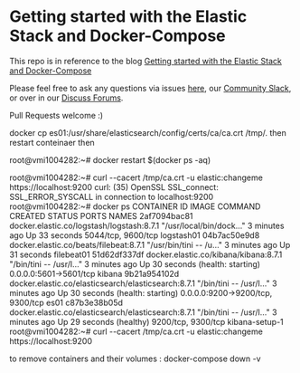 # Getting started with the Elastic Stack and Docker-Compose

This repo is in reference to the blog [Getting started with the Elastic Stack and Docker-Compose](https://www.elastic.co/blog/getting-started-with-the-elastic-stack-and-docker-compose)

Please feel free to ask any questions via issues [here](https://github.com/elkninja/elastic-stack-docker-part-one/issues), our [Community Slack](https://ela.st/slack), or over in our [Discuss Forums](https://discuss.elastic.co/).

Pull Requests welcome :)

 docker cp es01:/usr/share/elasticsearch/config/certs/ca/ca.crt /tmp/.
 then restart conteinaer
 then


root@vmi1004282:~# docker restart $(docker ps -aq)

root@vmi1004282:~# curl --cacert /tmp/ca.crt -u elastic:changeme https://localhost:9200
curl: (35) OpenSSL SSL_connect: SSL_ERROR_SYSCALL in connection to localhost:9200 
root@vmi1004282:~# docker ps 
CONTAINER ID   IMAGE                                                 COMMAND                  CREATED         STATUS                             PORTS                              NAMES
2af7094bac81   docker.elastic.co/logstash/logstash:8.7.1             "/usr/local/bin/dock…"   3 minutes ago   Up 33 seconds                      5044/tcp, 9600/tcp                 logstash01
04b7ac50e9d8   docker.elastic.co/beats/filebeat:8.7.1                "/usr/bin/tini -- /u…"   3 minutes ago   Up 31 seconds                                                         filebeat01
51d62df337df   docker.elastic.co/kibana/kibana:8.7.1                 "/bin/tini -- /usr/l…"   3 minutes ago   Up 30 seconds (health: starting)   0.0.0.0:5601->5601/tcp             kibana
9b21a954102d   docker.elastic.co/elasticsearch/elasticsearch:8.7.1   "/bin/tini -- /usr/l…"   3 minutes ago   Up 30 seconds (health: starting)   0.0.0.0:9200->9200/tcp, 9300/tcp   es01
c87b3e38b05d   docker.elastic.co/elasticsearch/elasticsearch:8.7.1   "/bin/tini -- /usr/l…"   3 minutes ago   Up 29 seconds (healthy)            9200/tcp, 9300/tcp                 kibana-setup-1
root@vmi1004282:~# curl --cacert /tmp/ca.crt -u elastic:changeme https://localhost:9200


to remove containers and their volumes : 
docker-compose down -v 